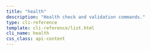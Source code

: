 ```yaml
---
title: "health"
description: "Health check and validation commands."
type: cli-reference
template: cli-reference/list.html
cli_name: health
css_class: api-content
---
```

